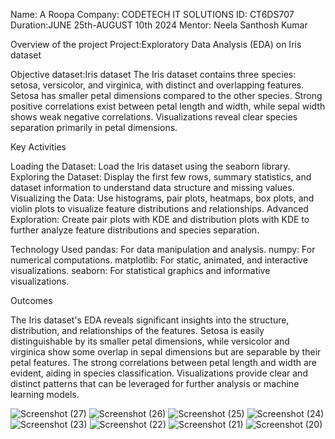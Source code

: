 Name: A Roopa
Company: CODETECH IT SOLUTIONS
ID: CT6DS707
Duration:JUNE 25th-AUGUST 10th 2024 
Mentor: Neela Santhosh Kumar  

Overview of the project
Project:Exploratory Data Analysis (EDA) on Iris dataset

Objective
dataset:Iris dataset
The Iris dataset contains three species: setosa, versicolor, and virginica, with distinct and overlapping features. Setosa has smaller petal dimensions compared to the other species. Strong positive correlations exist between petal length and width, while sepal width shows weak negative correlations. Visualizations reveal clear species separation primarily in petal dimensions.

Key Activities

Loading the Dataset: Load the Iris dataset using the seaborn library.
Exploring the Dataset: Display the first few rows, summary statistics, and dataset information to understand data structure and missing values.
Visualizing the Data: Use histograms, pair plots, heatmaps, box plots, and violin plots to visualize feature distributions and relationships.
Advanced Exploration: Create pair plots with KDE and distribution plots with KDE to further analyze feature distributions and species separation.

Technology Used
pandas: For data manipulation and analysis.
numpy: For numerical computations.
matplotlib: For static, animated, and interactive visualizations.
seaborn: For statistical graphics and informative visualizations.

Outcomes

The Iris dataset's EDA reveals significant insights into the structure, distribution, and relationships of the features. Setosa is easily distinguishable by its smaller petal dimensions, while versicolor and virginica show some overlap in sepal dimensions but are separable by their petal features. The strong correlations between petal length and width are evident, aiding in species classification. Visualizations provide clear and distinct patterns that can be leveraged for further analysis or machine learning models.


![Screenshot (27)](https://github.com/user-attachments/assets/02358706-9623-4ded-b278-70f1a550981a)
![Screenshot (26)](https://github.com/user-attachments/assets/0dcbcc8a-fb4a-478b-8c36-a0f6c0a2fb32)
![Screenshot (25)](https://github.com/user-attachments/assets/7f78d8f6-d620-4925-b95b-869c83f6845d)
![Screenshot (24)](https://github.com/user-attachments/assets/15b47cbd-ac9c-4957-b7e7-c324dd493d8c)
![Screenshot (23)](https://github.com/user-attachments/assets/c5c55337-4f3e-4fb5-b406-f52a63b8c253)
![Screenshot (22)](https://github.com/user-attachments/assets/04e85bd3-6142-4ffe-aba1-036baf73a90a)
![Screenshot (21)](https://github.com/user-attachments/assets/42a71ebf-3638-45b5-a61a-b0a99b4f3d09)
![Screenshot (20)](https://github.com/user-attachments/assets/64c11a8a-2c11-487a-8208-856d0643addc)












